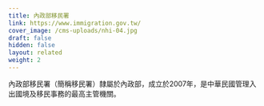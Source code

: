```yaml
---
title: 內政部移民署
link: https://www.immigration.gov.tw/
cover_image: /cms-uploads/nhi-04.jpg
draft: false
hidden: false
layout: related
weight: 2
---
```

內政部移民署（簡稱移民署）隸屬於內政部，成立於2007年，是中華民國管理入出國境及移民事務的最高主管機關。
